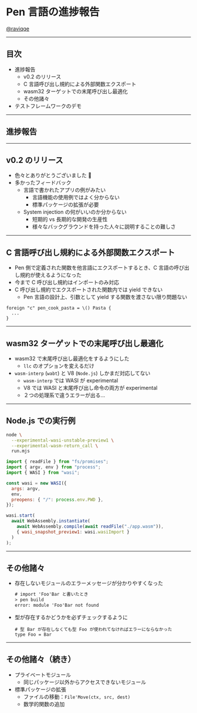 # Pen 言語の進捗報告

[@raviqqe](https://github.com/raviqqe)

---

## 目次

- 進捗報告
  - v0.2 のリリース
  - C 言語呼び出し規約による外部関数エクスポート
  - wasm32 ターゲットでの末尾呼び出し最適化
  - その他諸々
- テストフレームワークのデモ

---

## 進捗報告

---

## v0.2 のリリース

- 色々とありがとうございました 🙇
- 多かったフィードバック
  - 言語で書かれたアプリの例がみたい
    - 言語機能の使用例ではよく分からない
    - 標準パッケージの拡張が必要
  - System injection の何がいいのか分からない
    - 短期的 vs 長期的な開発の生産性
    - 様々なバックグラウンドを持った人々に説明することの難しさ

---

## C 言語呼び出し規約による外部関数エクスポート

- Pen 側で定義された関数を他言語にエクスポートするとき、C 言語の呼び出し規約が使えるようになった
- 今まで C 呼び出し規約はインポートのみ対応
- C 呼び出し規約でエクスポートされた関数内では yield できない
  - Pen 言語の設計上、引数として yield する関数を渡さない限り問題ない

```pen
foreign "c" pen_cook_pasta = \() Pasta {
  ...
}
```

---

## wasm32 ターゲットでの末尾呼び出し最適化

- wasm32 で末尾呼び出し最適化をするようにした
  - `llc` のオプションを変えるだけ
- `wasm-interp` (`wabt`) と V8 (`Node.js`) しかまだ対応してない
  - `wasm-interp` では WASI が experimental
  - V8 では WASI と末尾呼び出し命令の両方が experimental
  - ２つの処理系で違うエラーが出る...

---

## Node.js での実行例

```sh
node \
  --experimental-wasi-unstable-preview1 \
  --experimental-wasm-return_call \
  run.mjs
```

```javascript
import { readFile } from "fs/promises";
import { argv, env } from "process";
import { WASI } from "wasi";

const wasi = new WASI({
  args: argv,
  env,
  preopens: { "/": process.env.PWD },
});

wasi.start(
  await WebAssembly.instantiate(
    await WebAssembly.compile(await readFile("./app.wasm")),
    { wasi_snapshot_preview1: wasi.wasiImport }
  )
);
```

---

## その他諸々

- 存在しないモジュールのエラーメッセージが分かりやすくなった

  ```txt
  # import 'Foo'Bar と書いたとき
  > pen build
  error: module 'Foo'Bar not found
  ```

- 型が存在するかどうかを必ずチェックするように

  ```pen
  # 型 Bar が存在しなくても型 Foo が使われてなければエラーにならなかった
  type Foo = Bar
  ```

---

## その他諸々（続き）

- プライベートモジュール
  - 同じパッケージ以外からアクセスできないモジュール
- 標準パッケージの拡張
  - ファイルの移動：`File'Move(ctx, src, dest)`
  - 数学的関数の追加
